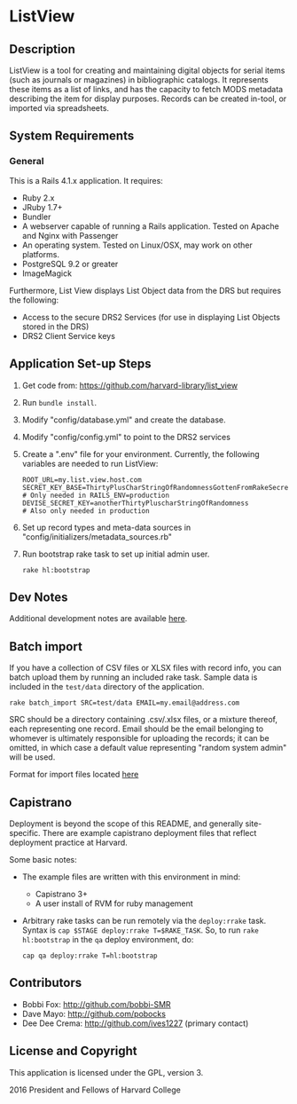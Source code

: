 # ListView

## Description

ListView is a tool for creating and maintaining digital objects for serial items (such as journals or magazines) in bibliographic catalogs. It represents these items as a list of links, and has the capacity to fetch MODS metadata describing the item for display purposes.  Records can be created in-tool, or imported via spreadsheets.

## System Requirements

### General

This is a Rails 4.1.x application.  It requires:

* Ruby 2.x
* JRuby 1.7+
* Bundler
* A webserver capable of running a Rails application.  Tested on Apache and Nginx with Passenger
* An operating system. Tested on Linux/OSX, may work on other platforms.
* PostgreSQL 9.2 or greater
* ImageMagick

Furthermore, List View displays List Object data from the DRS but requires the following:
* Access to the secure DRS2 Services (for use in displaying List Objects stored in the DRS)
* DRS2 Client Service keys

## Application Set-up Steps
1. Get code from: https://github.com/harvard-library/list_view
2. Run `bundle install`.
3. Modify "config/database.yml" and create the database.
4. Modify "config/config.yml" to point to the DRS2 services
5. Create a ".env" file for your environment.  Currently, the following variables are needed to run ListView:

    ```
    ROOT_URL=my.list.view.host.com
    SECRET_KEY_BASE=ThirtyPlusCharStringOfRandomnessGottenFromRakeSecretMaybe # Only needed in RAILS_ENV=production
    DEVISE_SECRET_KEY=anotherThirtyPluscharStringOfRandomness                 # Also only needed in production
    ```
6. Set up record types and meta-data sources in "config/initializers/metadata_sources.rb"
7. Run bootstrap rake task to set up initial admin user.

    ```Shell
    rake hl:bootstrap
    ```

## Dev Notes

Additional development notes are available [here](DEV_NOTES.md).

## Batch import

If you have a collection of CSV files or XLSX files with record info, you can batch upload them by running an included rake task.  Sample data is included in the `test/data` directory of the application.

```Shell
rake batch_import SRC=test/data EMAIL=my.email@address.com
```

SRC should be a directory containing .csv/.xlsx files, or a mixture thereof, each representing one record.  Email should be the email belonging to whomever is ultimately responsible for uploading the records; it can be omitted, in which case a default value representing "random system admin" will be used.

Format for import files located [here](DEV_NOTES.md#user-content-import-format)

## Capistrano

Deployment is beyond the scope of this README, and generally site-specific.  There are example capistrano deployment files that reflect deployment practice at Harvard.

Some basic notes:
* The example files are written with this environment in mind:
  * Capistrano 3+
  * A user install of RVM for ruby management
* Arbitrary rake tasks can be run remotely via the `deploy:rrake` task. Syntax is `cap $STAGE deploy:rrake T=$RAKE_TASK`.  So, to run `rake hl:bootstrap` in the `qa` deploy environment, do:

  ```Shell
  cap qa deploy:rrake T=hl:bootstrap
  ```

## Contributors

* Bobbi Fox: http://github.com/bobbi-SMR
* Dave Mayo: http://github.com/pobocks
* Dee Dee Crema: http://github.com/ives1227 (primary contact)

## License and Copyright

This application is licensed under the GPL, version 3.

2016 President and Fellows of Harvard College
